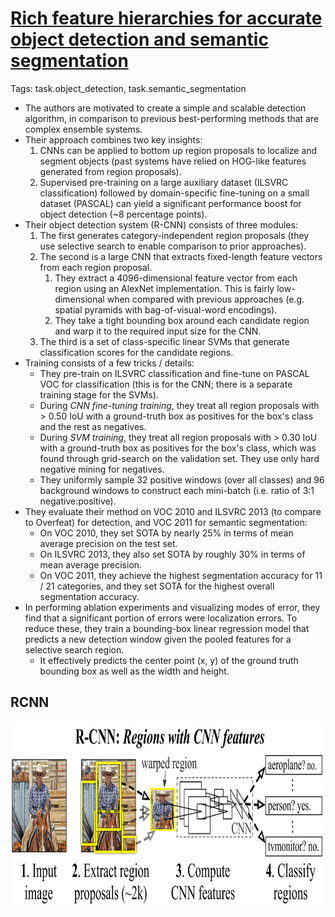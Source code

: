# [Rich feature hierarchies for accurate object detection and semantic segmentation](https://arxiv.org/abs/1311.2524)

Tags: task.object_detection, task.semantic_segmentation

- The authors are motivated to create a simple and scalable detection algorithm, in comparison to previous best-performing methods that are complex ensemble systems.
- Their approach combines two key insights:
    1. CNNs can be applied to bottom up region proposals to localize and segment objects (past systems have relied on HOG-like features generated from region proposals).
    2. Supervised pre-training on a large auxiliary dataset (ILSVRC classification) followed by domain-specific fine-tuning on a small dataset (PASCAL) can yield a significant performance boost for object detection (~8 percentage points). 
- Their object detection system (R-CNN) consists of three modules:
    1. The first generates category-independent region proposals (they use selective search to enable comparison to prior approaches).
    2. The second is a large CNN that extracts fixed-length feature vectors from each region proposal. 
        1. They extract a 4096-dimensional feature vector from each region using an AlexNet implementation. This is fairly low-dimensional when compared with previous approaches (e.g. spatial pyramids with bag-of-visual-word encodings).
        2. They take a tight bounding box around each candidate region and warp it to the required input size for the CNN.
    3. The third is a set of class-specific linear SVMs that generate classification scores for the candidate regions.
- Training consists of a few tricks / details:
    - They pre-train on ILSVRC classification and fine-tune on PASCAL VOC for classification (this is for the CNN; there is a separate training stage for the SVMs).
    - During *CNN fine-tuning training*, they treat all region proposals with > 0.50 IoU with a ground-truth box as positives for the box's class and the rest as negatives. 
    - During *SVM training*, they treat all region proposals with > 0.30 IoU with a ground-truth box as positives for the box's class, which was found through grid-search on the validation set. They use only hard negative mining for negatives.
    - They uniformly sample 32 positive windows (over all classes) and 96 background windows to construct each mini-batch (i.e. ratio of 3:1 negative:positive).
- They evaluate their method on VOC 2010 and ILSVRC 2013 (to compare to Overfeat) for detection, and VOC 2011 for semantic segmentation:
    - On VOC 2010, they set SOTA by nearly 25% in terms of mean average precision on the test set.
    - On ILSVRC 2013, they also set SOTA by roughly 30% in terms of mean average precision.
    - On VOC 2011, they achieve the highest segmentation accuracy for 11 / 21 categories, and they set SOTA for the highest overall segmentation accuracy. 
- In performing ablation experiments and visualizing modes of error, they find that a significant portion of errors were localization errors. To reduce these, they train a bounding-box linear regression model that predicts a new detection window given the pooled features for a selective search region.
    - It effectively predicts the center point (x, y) of the ground truth bounding box as well as the width and height.

## RCNN

<img src="./images/rcnn.png" height=300 width=650>
